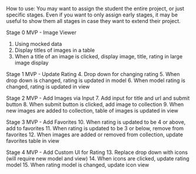 How to use: 
You may want to assign the student the entire project, or just specific stages. Even if you want to only assign early stages, it may be useful to show them all stages in case they want to extend their project. 

Stage 0 MVP - Image Viewer
1. Using mocked data
2. Display titles of images in a table
3. When a title of an image is clicked, display image, title, rating in large image display

Stage 1 MVP - Update Rating 
4.  Drop down for changing rating
5.  When drop down is changed, rating is updated in model 
6.  When model rating is changed, rating is updated in view 

Stage 2 MVP - Add Images via Input
7.  Add input for title and url and submit button
8.  When submit button is clicked, add image to collection
9.  When new images are added to collection, table of images is updated in view

Stage 3 MVP - Add Favorites
10. When rating is updated to be 4 or above, add to favorites
11. When rating is updated to be 3 or below, remove from favorites
12. When images are added or removed from collection, update favorites table in view

Stage 4 MVP - Add Custom UI for Rating
13. Replace drop down with icons (will require new model and view)
14. When icons are clicked, update rating model 
15. When rating model is changed, update icon view